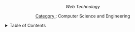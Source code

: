 <div align="center">
  <i>Web Technology</i>
  <p><u> Category </u>:	Computer Science and Engineering</p>
</div>

<!-- # Web Technolgy

## introduction web technology

## html

### css -->

<details>
    <summary>Table of Contents</summary>
  <ol>
        <a alt="" href="#">introduction to hyperlinks</a>
        <li>
            <ul>
                <a alt="" href="#"></a>
                <a alt="" href="#"></a>
            </ul>
        </li>
        <a alt="" href="#">cascading style sheet</a>
        <li>
            <ul>
                <a alt="" href="#"></a>
                <a alt="" href="#"></a>
            </ul>
        </li>
        <a alt="" href="#">xhtml</a>
        <li>
            <ul>
                <a alt="" href="#"></a>
                 <a alt="" href="#"></a>
            </ul>
        </li>
        <a alt="" href="#">xml</a>
        <li>
            <ul>
                <a alt="" href="#">javascript (js)</a>
                <a alt="" href="#"></a>
            </ul>
        </li>
        <a alt="" href="#">java server pages (jsp)</a>
        <li>
            <ul>
                <a alt="" href="#"></a>
                <a alt="" href="#"></a>
            </ul>
        </li>
  </ol>
</details>